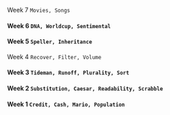  Week 7 `Movies, Songs`
#### Week 6 `DNA, Worldcup, Sentimental`
#### Week 5 `Speller, Inheritance`
 Week 4 `Recover, Filter, Volume`
#### Week 3 `Tideman, Runoff, Plurality, Sort`
#### Week 2 `Substitution, Caesar, Readability, Scrabble`
#### Week 1 `Credit, Cash, Mario, Population`
